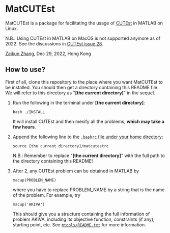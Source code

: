 # MatCUTEst

MatCUTEst is a package for facilitating the usage of [CUTEst](https://github.com/ralna/CUTEst) in MATLAB on Linux.

N.B.: Using CUTEst in MATLAB on MacOS is not supported anymore as of 2022. See the discussions in [CUTEst issue 28](https://github.com/ralna/CUTEst/issues/28).

[Zaikun Zhang](https://www.zhangzk.net), Dec 29, 2022, Hong Kong


## How to use?

First of all, clone this repository to the place where you want MatCUTEst to be installed.
You should then get a directory containing this README file.
We will refer to this directory as "**[the current directory]**" in the sequel.

1. Run the following in the terminal under **[the current directory]**:

    ```
    bash ./INSTALL
    ```

   It will install CUTEst and then mexify all the problems, **which may take a few hours**.

2. Append the following line to the [`.bashrc` file under your home directory](https://www.bing.com/search?q=what+is+.bashrc):

    ```
    source [the current directory]/matcutestrc
    ```

   N.B.: Remember to replace "**[the current directory]**" with the full path to the directory containing this README!


3. After 2, any CUTEst problem can be obtained in MATLAB by

   ```
   macup(PROBLEM_NAME)
   ```

   where you have to replace PROBLEM_NAME by a string that is the name
   of the problem. For example, try

   ```
   macup('AKIVA')
   ```

   This should give you a structure containing the full information of
   problem AKIVA, including its objective function, constraints (if any),
   starting point, etc. See [`mtools/README.txt`](mtools/README.txt) for more information.
